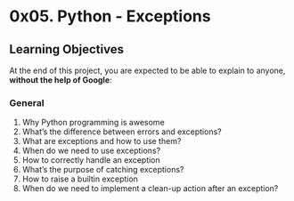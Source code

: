 # 0x05. Python - Exceptions
## Learning Objectives

At the end of this project, you are expected to be able to explain to anyone, **without the help of Google**:

### General

1. Why Python programming is awesome
2. What’s the difference between errors and exceptions?
3. What are exceptions and how to use them?
4. When do we need to use exceptions?
5. How to correctly handle an exception
6. What’s the purpose of catching exceptions?
7. How to raise a builtin exception
8. When do we need to implement a clean-up action after an exception?
